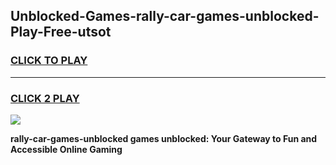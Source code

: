 
## Unblocked-Games-rally-car-games-unblocked-Play-Free-utsot
<h3>
<a href="https://premium76.site?title=rally-car-games-unblocked&ref=09A">CLICK TO PLAY</a></h3>
<hr>

<h3>
<a href="https://premium76.site?title=rally-car-games-unblocked&ref=09A">CLICK 2 PLAY</a>
  
</h3>

<a href="https://premium76.site?title=rally-car-games-unblocked&ref=09A"><img src="https://clearcache.store/games.png"></a>


**rally-car-games-unblocked games unblocked: Your Gateway to Fun and Accessible Online Gaming**
